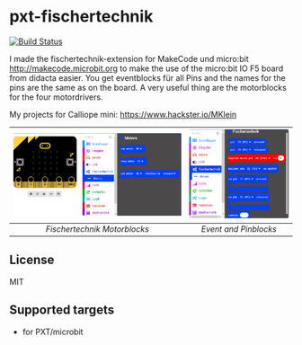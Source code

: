 # pxt-fischertechnik
[![Build Status](https://travis-ci.org/MKleinSB/pxt-fischertechnik.svg?branch=master)](https://travis-ci.org/MKleinSB/pxt-fischertechnik)

I made the fischertechnik-extension for MakeCode und micro:bit http://makecode.microbit.org to make the use of  the micro:bit IO F5 board from didacta easier. You get eventblocks für all Pins and the names for the pins are the same as on the board.
A very useful thing are the motorblocks for the four motordrivers. 

My projects for Calliope mini: https://www.hackster.io/MKlein


| ![Fischertechnik Motorblocks](https://github.com/MKleinSB/pxt-fischertechnik/blob/master/pics/1.png "Fischertechnik motorblocks") | ![Event and Pinblocks](https://github.com/MKleinSB/pxt-fischertechnik/blob/master/pics/2.png "Erweiterung") |
| :----------------------------------------------------------------------------------------------: | :----------------------------------------------------------------------------------------------------: |
|                                            _Fischertechnik Motorblocks_                                            |                                   _Event and Pinblocks_                                   |



## License

MIT

## Supported targets

* for PXT/microbit
